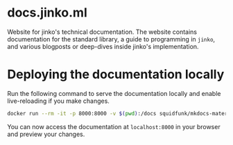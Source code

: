 # docs.jinko.ml

Website for jinko's technical documentation. The website contains documentation for the standard library, a guide to programming in `jinko`, and various blogposts or deep-dives inside jinko's implementation.

# Deploying the documentation locally

Run the following command to serve the documentation locally and enable live-reloading if you make changes.

```sh
docker run --rm -it -p 8000:8000 -v $(pwd):/docs squidfunk/mkdocs-material
```

You can now access the documentation at `localhost:8000` in your browser and preview your changes.
